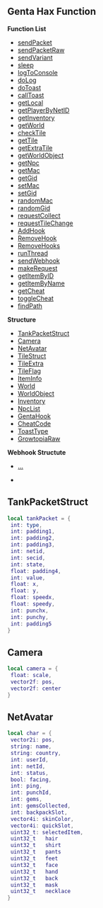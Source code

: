 ## Genta Hax Function

**Function List**
* [sendPacket](#sendpacket)
* [sendPacketRaw](#sendpacketraw)
* [sendVariant](#sendvariant)
* [sleep](#sleep)
* [logToConsole](#logtoconsole)
* [doLog](#dolog)
* [doToast](#dotoast)
* [callToast](#calltoast)
* [getLocal](#getlocal)
* [getPlayerByNetID](#getplayerbynetid)
* [getInventory](#getinventory)
* [getWorld](#getworld)
* [checkTile](#checktile)
* [getTile](#gettile)
* [getExtraTile](#getextratile)
* [getWorldObject](#getworldobject)
* [getNpc](#getnpc)
* [getMac](#getmac)
* [getGid](#getgid)
* [setMac](#setmac)
* [setGid](#setgid)
* [randomMac](#randommac)
* [randomGid](#randomgid)
* [requestCollect](#requestcollect)
* [requestTileChange](#requesttilechange)
* [AddHook](#addhook)
* [RemoveHook](#removehook)
* [RemoveHooks](#removehooks)
* [runThread](#runthread)
* [sendWebhook](#sendwebhook)
* [makeRequest](#makerequest)
* [getItemByID](#getitembyid)
* [getItemByName](#getitembyname)
* [getCheat](#getcheat)
* [toggleCheat](#togglecheat)
* [findPath](#findpath)

**Structure**
* [TankPacketStruct](#tankpacketstruct)
* [Camera](#camera)
* [NetAvatar](#netavatar)
* [TileStruct](#tilestruct)
* [TileExtra](#tileextra)
* [TileFlag](#tileflag)
* [ItemInfo](#iteminfo)
* [World](#world)
* [WorldObject](#worldobject)
* [Inventory](#inventory)
* [NpcList](#npclist)
* [GentaHook](#gentahook)
* [CheatCode](#cheatcode)
* [ToastType](#toasttype)
* [GrowtopiaRaw](#growtopiaraw) 

**Webhook Structute**
* [...](#...)

-

## TankPacketStruct
```lua
local tankPacket = {
 int: type,
 int: padding1,
 int: padding2,
 int: padding3,
 int: netid,
 int: secid,
 int: state,
 float: padding4,
 int: value,
 float: x,
 float: y,
 float: speedx,
 float: speedy,
 int: punchx,
 int: punchy,
 int: padding5
}
```

## Camera
```lua
local camera = {
 float: scale,
 vector2f: pos,
 vector2f: center
}
```

## NetAvatar
```lua
local char = {
 vector2i: pos,
 string: name,
 string: country,
 int: userId,
 int: netId,
 int: status,
 bool: facing,
 int: ping,
 int: punchId,
 int: gems,
 int: gemsCollected,
 int: backpackSlot,
 vector4i: skinColor,
 vector4i: quickSlot,
 uint32_t: selectedItem,
 uint32_t	hair
 uint32_t	shirt
 uint32_t	pants
 uint32_t	feet
 uint32_t	face
 uint32_t	hand
 uint32_t	back
 uint32_t	mask
 uint32_t	necklace
}
```
